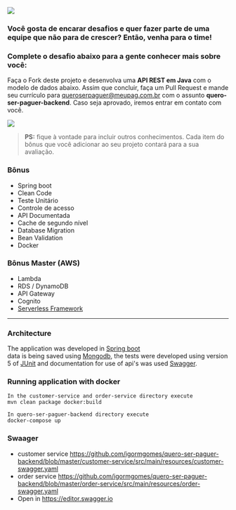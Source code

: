 
![](logo_pag.png)

### Você gosta de encarar desafios e quer fazer parte de uma equipe que não para de crescer? Então, venha para o time!
### Complete o desafio abaixo para a gente conhecer mais sobre você:

Faça o Fork deste projeto e desenvolva uma **API REST em Java** com o modelo de dados abaixo. 
Assim que concluir, faça um Pull Request e mande seu currículo para <queroserpaguer@meupag.com.br> com o assunto **quero-ser-paguer-backend**. Caso seja aprovado, iremos entrar em contato com você.

![](modelo-dados.png)

> **PS:** fique à vontade para incluir outros conhecimentos. Cada item do bônus que você adicionar ao seu projeto contará para a sua avaliação.

### Bônus
- Spring boot
- Clean Code
- Teste Unitário
- Controle de acesso
- API Documentada
- Cache de segundo nível
- Database Migration
- Bean Validation
- Docker

### Bônus Master (AWS)
- Lambda
- RDS / DynamoDB
- API Gateway
- Cognito
- [Serverless Framework](https://serverless.com/)

------------------------------------------------------------------------------

### Architecture

The application was developed in  [Spring boot](https://projects.spring.io/spring-boot/)  
data is being saved using [Mongodb](https://www.mongodb.com), 
the tests were developed using version 5 of  [JUnit](http://junit.org/junit5/) 
and documentation for use of api's was used [Swagger](https://swagger.io/).

### Running application with docker
```
In the customer-service and order-service directory execute
mvn clean package docker:build
```
```
In quero-ser-paguer-backend directory execute
docker-compose up
```

### Swaager
- customer service https://github.com/igormgomes/quero-ser-paguer-backend/blob/master/customer-service/src/main/resources/customer-swagger.yaml
- order service https://github.com/igormgomes/quero-ser-paguer-backend/blob/master/order-service/src/main/resources/order-swagger.yaml 
- Open in https://editor.swagger.io
